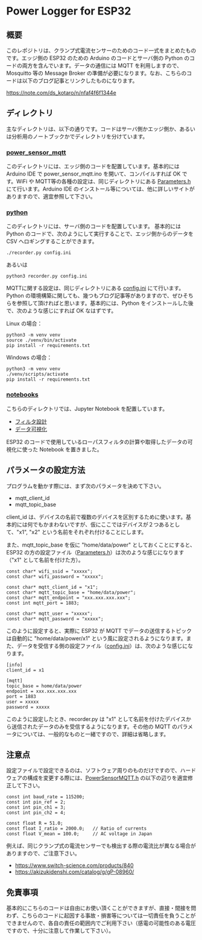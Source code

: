 # Power Logger for ESP32

## 概要

このレポジトリは、クランプ式電流センサーのためのコード一式をまとめたものです。エッジ側の ESP32 のための Arduino のコードとサーバ側の Python のコードの両方を含んでいます。データの通信には MQTT を利用しますので、Mosquitto 等の Message Broker の準備が必要になります。なお、こちらのコードは以下のブログ記事とリンクしたものになります。

https://note.com/ds_kotaro/n/nfaf4f6f1344e

## ディレクトリ

主なディレクトリは、以下の通りです。コードはサーバ側かエッジ側か、あるいは分析用のノートブックかでディレクトリを分けています。

### [power_sensor_mqtt]
このディレクトリには、エッジ側のコードを配置しています。基本的には Arduino IDE で power_sensor_mqtt.ino を開いて、コンパイルすれば OK です。WiFi や MQTT等の各種の設定は、同じディレクトリにある [Parameters.h] にて行います。Arduino IDE のインストール等については、他に詳しいサイトがありますので、適宜参照して下さい。

### [python]
このディレクトリには、サーバ側のコードを配置しています。 基本的には Python のコードで、次のようにして実行することで、エッジ側からのデータを CSV へロギングすることができます。

```
./recorder.py config.ini
```

あるいは

```
python3 recorder.py config.ini
```

MQTTに関する設定は、同じディレクトリにある [config.ini] にて行います。Python の環境構築に関しても、幾つもブログ記事等がありますので、ぜひそちらを参照して頂ければと思います。基本的には、Python をインストールした後で、次のような感じにすれば OK なはずです。


Linux の場合：
```
python3 -m venv venv
source ./venv/bin/activate
pip install -r requirements.txt
```

Windows の場合：
```
python3 -m venv venv
./venv/scripts/activate
pip install -r requirements.txt
```

### [notebooks]

こちらのディレクトリでは、Jupyter Notebook を配置しています。

- [フィルタ設計]
- [データ可視化]

ESP32 のコードで使用しているローパスフィルタの計算や取得したデータの可視化に使った Notebook を置きました。


## パラメータの設定方法

プログラムを動かす際には、まず次のパラメータを決めて下さい。

- mqtt_client_id
- mqtt_topic_base

client_id は、デバイスの名前で複数のデバイスを区別するために使います。基本的には何でもかまわないですが、仮にここではデバイスが２つあるとして、"x1", "x2" という名前をそれぞれ付けることにします。

また、mqtt_topic_base を仮に "home/data/power" としておくことにすると、ESP32 の方の設定ファイル（[Parameters.h]）は次のような感じになります（"x1" として名前を付けた方）。

```
const char* wifi_ssid = "xxxxx";
const char* wifi_password = "xxxxx";

const char* mqtt_client_id = "x1";
const char* mqtt_topic_base = "home/data/power";
const char* mqtt_endpoint = "xxx.xxx.xxx.xxx";
const int mqtt_port = 1883;

const char* mqtt_user = "xxxxx";
const char* mqtt_password = "xxxxx";

```

このように設定すると、実際に ESP32 が MQTT でデータの送信するトピックは自動的に "home/data/power/x1" という風に設定されるようになります。また、データを受信する側の設定ファイル（[config.ini]）は、次のような感じになります。

```
[info]
client_id = x1

[mqtt]
topic_base = home/data/power
endpoint = xxx.xxx.xxx.xxx
port = 1883
user = xxxxx
password = xxxxx
```

このように設定したとき、recorder.py は "x1" として名前を付けたデバイスから送信されたデータのみを受信するようになります。その他の MQTT のパラメータについては、一般的なものと一緒ですので、詳細は省略します。


## 注意点

設定ファイルで設定できるのは、ソフトウェア周りのものだけですので、ハードウェアの構成を変更する際には、[PowerSensorMQTT.h] の以下の辺りを適宜修正して下さい。

```
const int baud_rate = 115200;
const int pin_ref = 2;
const int pin_ch1 = 3;
const int pin_ch2 = 4;

const float R = 51.0;
const float I_ratio = 2000.0;   // Ratio of currents
const float V_mean = 100.0;     // AC voltage in Japan
```

例えば、同じクランプ式の電流センサーでも検出する際の電流比が異なる場合がありますので、ご注意下さい。

- https://www.switch-science.com/products/840
- https://akizukidenshi.com/catalog/g/gP-08960/


## 免責事項

基本的にこちらのコードは自由にお使い頂くことができますが、直接・間接を問わず、こちらのコードに起因する事故・損害等については一切責任を負うことができませんので、各自の責任の範囲内でご利用下さい（感電の可能性のある電圧ですので、十分に注意して作業して下さい）。

[python]:https://github.com/eohta/PowerLoggerESP32/tree/main/python
[power_sensor_mqtt]:https://github.com/eohta/PowerLoggerESP32/tree/main/power_sensor_mqtt
[notebooks]:https://github.com/eohta/PowerLoggerESP32/tree/main/notebooks

[フィルタ設計]:https://github.com/eohta/PowerLoggerESP32/blob/main/notebooks/filter_design.ipynb
[データ可視化]:https://github.com/eohta/PowerLoggerESP32/blob/main/notebooks/power_analysis.ipynb

[power_sensor_mqtt.ino]:https://github.com/eohta/PowerLoggerESP32/blob/main/power_sensor_mqtt/power_sensor_mqtt.ino
[Parameters.h]:https://github.com/eohta/PowerLoggerESP32/blob/main/power_sensor_mqtt/Parameters.h
[config.ini]:https://github.com/eohta/PowerLoggerESP32/blob/main/python/config.ini
[PowerSensorMQTT.h]:https://github.com/eohta/PowerLoggerESP32/blob/main/power_sensor_mqtt/PowerSensorMQTT.h

